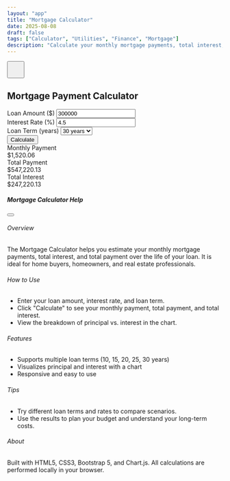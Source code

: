 ```yaml
---
layout: "app"
title: "Mortgage Calculator"
date: 2025-08-08
draft: false
tags: ["Calculator", "Utilities", "Finance", "Mortgage"]
description: "Calculate your monthly mortgage payments, total interest, and amortization schedule."
---
```

<main class="min-vh-100 d-flex align-items-center justify-content-center position-relative">
  <button type="button" class="btn btn-light position-absolute top-0 end-0 m-3 rounded-circle shadow" data-bs-toggle="modal" data-bs-target="#helpModal" style="z-index:10;width:2.5rem;height:2.5rem;">
    <i class="fas fa-question fa-lg text-primary"></i>
  </button>
  <div class="calc-wrap">
    <section class="card shadow-lg border-0 h-100">
      <div class="card-header bg-transparent">
        <h1 class="h4 mb-0 text-center">Mortgage Payment Calculator</h1>
      </div>
      <div class="card-body">
        <div class="form-container">
          <div class="mb-3">
            <label for="loan-amount" class="form-label">Loan Amount ($)</label>
            <input type="number" class="form-control" id="loan-amount" value="300000">
          </div>
          <div class="mb-3">
            <label for="interest-rate" class="form-label">Interest Rate (%)</label>
            <input type="number" class="form-control" id="interest-rate" step="0.01" value="4.5">
          </div>
          <div class="mb-3">
            <label for="loan-term" class="form-label">Loan Term (years)</label>
            <select class="form-select" id="loan-term">
              <option value="30">30 years</option>
              <option value="25">25 years</option>
              <option value="20">20 years</option>
              <option value="15">15 years</option>
              <option value="10">10 years</option>
            </select>
          </div>
          <div class="mb-3">
            <button id="calculate" class="btn btn-primary w-100">Calculate</button>
          </div>
        </div>
        <div class="results mt-4">
          <div class="result-card">
            <div class="result-label">Monthly Payment</div>
            <div id="monthly-payment" class="result-value">$1,520.06</div>
          </div>
          <div class="result-card">
            <div class="result-label">Total Payment</div>
            <div id="total-payment" class="result-value">$547,220.13</div>
          </div>
          <div class="result-card">
            <div class="result-label">Total Interest</div>
            <div id="total-interest" class="result-value">$247,220.13</div>
          </div>
        </div>
        <div class="chart-container mt-4">
          <canvas id="payment-chart"></canvas>
        </div>
      </div>
    </section>
  </div>
</main>
<div class="modal fade" id="helpModal" tabindex="-1" aria-labelledby="helpModalLabel" aria-hidden="true">
  <div class="modal-dialog modal-dialog-centered modal-lg">
    <div class="modal-content">
      <div class="modal-header">
        <h5 class="modal-title" id="helpModalLabel">Mortgage Calculator Help</h5>
        <button type="button" class="btn-close" data-bs-dismiss="modal" aria-label="Close"></button>
      </div>
      <div class="modal-body">
        <h6>Overview</h6>
        <p>
          The Mortgage Calculator helps you estimate your monthly mortgage payments, total interest, and total payment over the life of your loan. It is ideal for home buyers, homeowners, and real estate professionals.
        </p>
        <h6>How to Use</h6>
        <ul>
          <li>Enter your loan amount, interest rate, and loan term.</li>
          <li>Click "Calculate" to see your monthly payment, total payment, and total interest.</li>
          <li>View the breakdown of principal vs. interest in the chart.</li>
        </ul>
        <h6>Features</h6>
        <ul>
          <li>Supports multiple loan terms (10, 15, 20, 25, 30 years)</li>
          <li>Visualizes principal and interest with a chart</li>
          <li>Responsive and easy to use</li>
        </ul>
        <h6>Tips</h6>
        <ul>
          <li>Try different loan terms and rates to compare scenarios.</li>
          <li>Use the results to plan your budget and understand your long-term costs.</li>
        </ul>
        <h6>About</h6>
        <p>
          Built with HTML5, CSS3, Bootstrap 5, and Chart.js. All calculations are performed locally in your browser.
        </p>
      </div>
    </div>
  </div>
</div>
